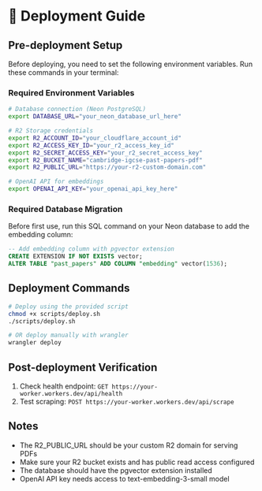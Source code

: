 # 🚀 Deployment Guide

## Pre-deployment Setup

Before deploying, you need to set the following environment variables. Run these commands in your terminal:

### Required Environment Variables

```bash
# Database connection (Neon PostgreSQL)
export DATABASE_URL="your_neon_database_url_here"

# R2 Storage credentials  
export R2_ACCOUNT_ID="your_cloudflare_account_id"
export R2_ACCESS_KEY_ID="your_r2_access_key_id" 
export R2_SECRET_ACCESS_KEY="your_r2_secret_access_key"
export R2_BUCKET_NAME="cambridge-igcse-past-papers-pdf"
export R2_PUBLIC_URL="https://your-r2-custom-domain.com"

# OpenAI API for embeddings
export OPENAI_API_KEY="your_openai_api_key_here"
```

### Required Database Migration

Before first use, run this SQL command on your Neon database to add the embedding column:

```sql
-- Add embedding column with pgvector extension
CREATE EXTENSION IF NOT EXISTS vector;
ALTER TABLE "past_papers" ADD COLUMN "embedding" vector(1536);
```

## Deployment Commands

```bash
# Deploy using the provided script
chmod +x scripts/deploy.sh
./scripts/deploy.sh

# OR deploy manually with wrangler
wrangler deploy
```

## Post-deployment Verification

1. Check health endpoint: `GET https://your-worker.workers.dev/api/health`
2. Test scraping: `POST https://your-worker.workers.dev/api/scrape`

## Notes

- The R2_PUBLIC_URL should be your custom R2 domain for serving PDFs
- Make sure your R2 bucket exists and has public read access configured
- The database should have the pgvector extension installed
- OpenAI API key needs access to text-embedding-3-small model